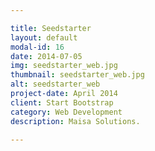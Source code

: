 ```yaml
---

title: Seedstarter
layout: default
modal-id: 16
date: 2014-07-05
img: seedstarter_web.jpg
thumbnail: seedstarter_web.jpg
alt: seedstarter_web
project-date: April 2014
client: Start Bootstrap
category: Web Development
description: Maisa Solutions.

---
```


